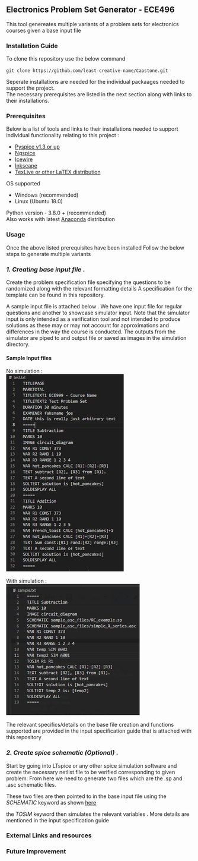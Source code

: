 ## Electronics Problem Set Generator - ECE496
This tool genereates multiple variants of a problem sets for electronics courses given a base input file 

### Installation Guide 
To clone this repository use the below command 

`git clone https://github.com/least-creative-name/Capstone.git`

Seperate installations are needed for the individual packaages needed to support the project.<br />
The necessary prerequisites are listed in the next section along with links to their installations. 

### Prerequisites 
Below is a list of tools and links to their installations needed to support individual functionality relating to this project :  
* [Pyspice v1.3 or up](https://pyspice.fabrice-salvaire.fr/releases/v1.3/)
* [Ngspice](http://ngspice.sourceforge.net/docs.html)
* [Icewire](https://icewire.ca/)
* [Inkscape](https://inkscape.org/)  
* [TexLive or other LaTEX distribution](https://www.tug.org/texlive/)

OS supported
* Windows (recommended)
* Linux (Ubuntu 18.0)

Python version - 3.8.0 + (recommended)<br />
Also works with latest [Anaconda](https://www.anaconda.com/products/individual) distribution 

### Usage
Once the above listed prerequisites have been installed Follow the below steps to generate multiple variants 

### _1. Creating base input file_ .
Create the problem specification file specifying the questions to be randomized along with the relevant formatting details
A specification for the template can be found in this repository. 

A sample input file is attached below . We have one input file for regular questions and another to showcase simulator input.
Note that the simulator input is only intended as a verification tool and not intended to produce solutions as these may or may not 
account for approximations and differences in the way the course is conducted. The outputs from the simulator are piped to and output file 
or saved as images in the simulation directory.

#### Sample Input files  
No simulation : <br />
![Without simulation](https://github.com/least-creative-name/Capstone/blob/main/Readme_img_02.JPG?raw=true)

With simulation : <br />
![With simulation](https://github.com/least-creative-name/Capstone/blob/main/Readme_img_01.JPG?raw=true)

The relevant specifics/details on the base file creation and functions supported are provided in the input specification guide 
that is attached with this repository

### _2. Create spice schematic (Optional)_ .
Start by going into LTspice or any other spice simulation software and create the necessary netlist file to be verified 
corresponding to given problem. 
From here we need to generate two files which are the .sp and .asc schematic files. 

These two files are then pointed to in the base input file using the _SCHEMATIC_ keyword as shown [here](https://github.com/least-creative-name/Capstone/blob/main/Readme_img_01.JPG?raw=true)

the _TOSIM_ keyword then simulates the relevant variables . More details are mentioned in the input specification guide

### External Links and resources 

### Future Improvement 
